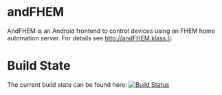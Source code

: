 andFHEM
=======

AndFHEM is an Android frontend to control devices using an FHEM home automation server. For details see http://andFHEM.klass.li.

# Build State

The current build state can be found here:
[![Build Status](https://buildhive.cloudbees.com/job/klassm/job/andFHEM/badge/icon)](https://buildhive.cloudbees.com/job/klassm/job/andFHEM/)